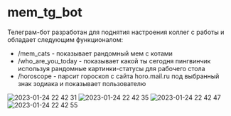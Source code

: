 # mem_tg_bot
Телеграм-бот разработан для поднятия настроения коллег с работы и обладает следующим функционалом:
- /mem_cats - показывает рандомный мем с котами
- /who_are_you_today - показывает какой ты сегодня пингвинчик используя рандомные картинки-статусы для рабочего стола
- /horoscope - парсит гороскоп с сайта horo.mail.ru под выбранный знак зодиака и показывает пользователю

![2023-01-24 22 42 31](https://user-images.githubusercontent.com/80280685/214396825-1d995961-36a0-4dcf-af8e-35fee71e70ab.jpg)
![2023-01-24 22 42 35](https://user-images.githubusercontent.com/80280685/214396834-fa548d81-ecac-432d-a17f-3121a77a321f.jpg)
![2023-01-24 22 42 47](https://user-images.githubusercontent.com/80280685/214396839-750394ba-8485-476a-8ea2-cb5b17367331.jpg)
![2023-01-24 22 42 55](https://user-images.githubusercontent.com/80280685/214396845-e743cda1-ea97-4053-86af-d4b3dd01f9b1.jpg)
